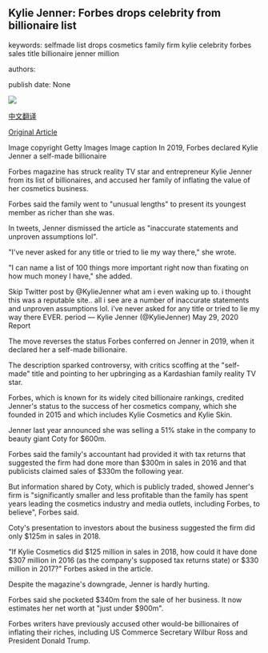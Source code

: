 ## Kylie Jenner: Forbes drops celebrity from billionaire list

keywords: selfmade list drops cosmetics family firm kylie celebrity forbes sales title billionaire jenner million

authors: 

publish date: None

![](https://ichef.bbci.co.uk/news/1024/branded_news/2042/production/_102685280_gettyimages-956294722.jpg)

[中文翻译](Kylie%20Jenner%3A%20Forbes%20drops%20celebrity%20from%20billionaire%20list_zh.md)

[Original Article](https://www.bbc.com/news/business-52854345)

Image copyright Getty Images Image caption In 2019, Forbes declared Kylie Jenner a self-made billionaire

Forbes magazine has struck reality TV star and entrepreneur Kylie Jenner from its list of billionaires, and accused her family of inflating the value of her cosmetics business.

Forbes said the family went to "unusual lengths" to present its youngest member as richer than she was.

In tweets, Jenner dismissed the article as "inaccurate statements and unproven assumptions lol".

"I've never asked for any title or tried to lie my way there," she wrote.

"I can name a list of 100 things more important right now than fixating on how much money I have," she added.

Skip Twitter post by @KylieJenner what am i even waking up to. i thought this was a reputable site.. all i see are a number of inaccurate statements and unproven assumptions lol. i’ve never asked for any title or tried to lie my way there EVER. period — Kylie Jenner (@KylieJenner) May 29, 2020 Report

The move reverses the status Forbes conferred on Jenner in 2019, when it declared her a self-made billionaire.

The description sparked controversy, with critics scoffing at the "self-made" title and pointing to her upbringing as a Kardashian family reality TV star.

Forbes, which is known for its widely cited billionaire rankings, credited Jenner's status to the success of her cosmetics company, which she founded in 2015 and which includes Kylie Cosmetics and Kylie Skin.

Jenner last year announced she was selling a 51% stake in the company to beauty giant Coty for $600m.

Forbes said the family's accountant had provided it with tax returns that suggested the firm had done more than $300m in sales in 2016 and that publicists claimed sales of $330m the following year.

But information shared by Coty, which is publicly traded, showed Jenner's firm is "significantly smaller and less profitable than the family has spent years leading the cosmetics industry and media outlets, including Forbes, to believe", Forbes said.

Coty's presentation to investors about the business suggested the firm did only $125m in sales in 2018.

"If Kylie Cosmetics did $125 million in sales in 2018, how could it have done $307 million in 2016 (as the company's supposed tax returns state) or $330 million in 2017?" Forbes asked in the article.

Despite the magazine's downgrade, Jenner is hardly hurting.

Forbes said she pocketed $340m from the sale of her business. It now estimates her net worth at "just under $900m".

Forbes writers have previously accused other would-be billionaires of inflating their riches, including US Commerce Secretary Wilbur Ross and President Donald Trump.